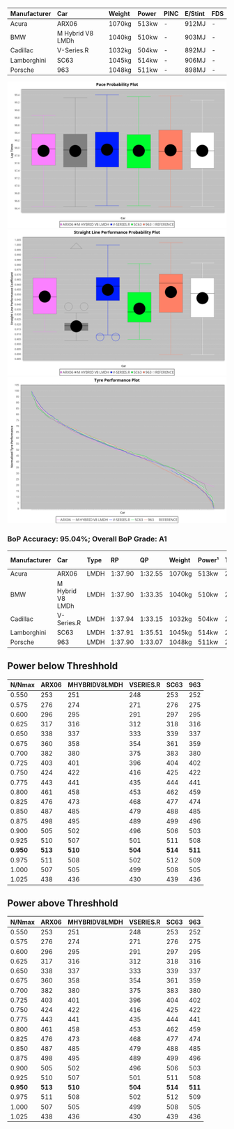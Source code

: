 |Manufacturer|Car|Weight|Power|PINC|E/Stint|FDS|
|:-|:-|:-|:-|:-|:-|:-|
|Acura|ARX06|1070kg|513kw|-|912MJ|-|
|BMW|M Hybrid V8 LMDh|1040kg|510kw|-|903MJ|-|
|Cadillac|V-Series.R|1032kg|504kw|-|892MJ|-|
|Lamborghini|SC63|1045kg|514kw|-|906MJ|-|
|Porsche|963|1048kg|511kw|-|898MJ|-|

![PACECHART](./IMG/CUSTOM.png)
![STRAIGHTLINEPERFORMANCECHART](./IMG/CUSTOM_sp.png)
![TYREPERFORMANCECHART](./IMG/CUSTOM_tw.png)

### BoP Accuracy: 95.04%; Overall BoP Grade: A1
|Manufacturer|Car|Type|RP|QP|Weight|Power¹|Threshhold|PINC|Power²|E/Stint|AVG Vmax|FDS|RDLC|L/Stint|BOP-Grade|ModelAccuracy|ModelPoints|Match%|
|:-|:-|:-|:-|:-|:-|:-|:-|:-|:-|:-|:-|:-|:-|:-|:-|:-|:-|:-|
|Acura|ARX06|LMDH|1:37.90|1:32.55|1070kg|513kw|210.0kph|-|513kw|912MJ|313.37kph|-|1.00|29|+B1|100.00%|995|86.18%|
|BMW|M Hybrid V8 LMDh|LMDH|1:37.90|1:33.35|1040kg|510kw|210.0kph|-|510kw|903MJ|310.41kph|-|1.03|29|~A1|98.60%|1690|100.00%|
|Cadillac|V-Series.R|LMDH|1:37.94|1:33.15|1032kg|504kw|210.0kph|-|504kw|892MJ|314.75kph|-|1.03|29|~A1|91.10%|1770|96.67%|
|Lamborghini|SC63|LMDH|1:37.91|1:35.51|1045kg|514kw|210.0kph|-|514kw|906MJ|312.35kph|-|1.05|29|+A2|96.77%|419|92.36%|
|Porsche|963|LMDH|1:37.90|1:33.07|1048kg|511kw|210.0kph|-|511kw|898MJ|314.79kph|-|1.02|29|~A1|93.14%|5746|100.00%|

## Power below Threshhold
|N/Nmax|ARX06|MHYBRIDV8LMDH|VSERIES.R|SC63|963|
|:-|:-|:-|:-|:-|:-|
|0.550|253|251|248|253|252|
|0.575|276|274|271|276|275|
|0.600|296|295|291|297|295|
|0.625|317|316|312|318|316|
|0.650|338|337|333|339|337|
|0.675|360|358|354|361|359|
|0.700|382|380|375|383|380|
|0.725|403|401|396|404|402|
|0.750|424|422|416|425|422|
|0.775|443|441|435|444|441|
|0.800|461|458|453|462|459|
|0.825|476|473|468|477|474|
|0.850|487|485|479|488|485|
|0.875|498|495|489|499|496|
|0.900|505|502|496|506|503|
|0.925|510|507|501|511|508|
|**0.950**|**513**|**510**|**504**|**514**|**511**|
|0.975|511|508|502|512|509|
|1.000|507|505|499|508|505|
|1.025|438|436|430|439|436|

## Power above Threshhold
|N/Nmax|ARX06|MHYBRIDV8LMDH|VSERIES.R|SC63|963|
|:-|:-|:-|:-|:-|:-|
|0.550|253|251|248|253|252|
|0.575|276|274|271|276|275|
|0.600|296|295|291|297|295|
|0.625|317|316|312|318|316|
|0.650|338|337|333|339|337|
|0.675|360|358|354|361|359|
|0.700|382|380|375|383|380|
|0.725|403|401|396|404|402|
|0.750|424|422|416|425|422|
|0.775|443|441|435|444|441|
|0.800|461|458|453|462|459|
|0.825|476|473|468|477|474|
|0.850|487|485|479|488|485|
|0.875|498|495|489|499|496|
|0.900|505|502|496|506|503|
|0.925|510|507|501|511|508|
|**0.950**|**513**|**510**|**504**|**514**|**511**|
|0.975|511|508|502|512|509|
|1.000|507|505|499|508|505|
|1.025|438|436|430|439|436|
